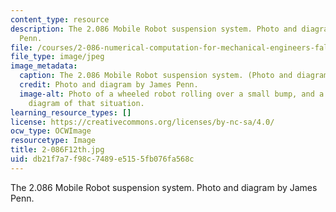 ```yaml
---
content_type: resource
description: The 2.086 Mobile Robot suspension system. Photo and diagram by James
  Penn.
file: /courses/2-086-numerical-computation-for-mechanical-engineers-fall-2012/db21f7a7f98c7489e5155fb076fa568c_2-086F12th.jpg
file_type: image/jpeg
image_metadata:
  caption: The 2.086 Mobile Robot suspension system. (Photo and diagram by James Penn.)
  credit: Photo and diagram by James Penn.
  image-alt: Photo of a wheeled robot rolling over a small bump, and a force vector
    diagram of that situation.
learning_resource_types: []
license: https://creativecommons.org/licenses/by-nc-sa/4.0/
ocw_type: OCWImage
resourcetype: Image
title: 2-086F12th.jpg
uid: db21f7a7-f98c-7489-e515-5fb076fa568c
---
```

The 2.086 Mobile Robot suspension system. Photo and diagram by James Penn.